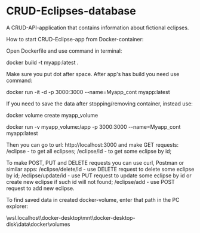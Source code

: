 # CRUD-Eclipses-database
A CRUD-API-application that contains information about fictional eclipses.

How to start CRUD-Eclipse-app from Docker-container:

Open Dockerfile and use command in terminal:

docker build -t myapp:latest .

Make sure you put dot after space. 
After app's has build you need use command:

docker run -it -d -p 3000:3000 --name=Myapp_cont  myapp:latest

If you need to save the data after stopping/removing container, instead use:

docker volume create myapp_volume

docker run -v myapp_volume:/app -p 3000:3000 --name=Myapp_cont myapp:latest

Then you can go to url: http://localhost:3000 and make GET requests:
/eclipse - to get all eclipses;
/eclipse/id - to get some eclipse by id;

To make POST, PUT and DELETE requests you can use curl, Postman or similar apps:
/eclipse/delete/id - use DELETE request to delete some eclipse by id;
/eclipse/update/id - use PUT request to update some eclipse by id or create new eclipse if such id will not found;
/eclipse/add - use POST request to add new eclipse.

To find saved data in created docker-volume, enter that path in the PC explorer:

\\wsl.localhost\docker-desktop\mnt\docker-desktop-disk\data\docker\volumes
